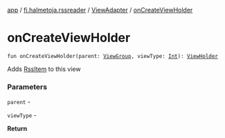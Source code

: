 [app](../../index.md) / [fi.halmetoja.rssreader](../index.md) / [ViewAdapter](index.md) / [onCreateViewHolder](./on-create-view-holder.md)

# onCreateViewHolder

`fun onCreateViewHolder(parent: `[`ViewGroup`](https://developer.android.com/reference/android/view/ViewGroup.html)`, viewType: `[`Int`](https://kotlinlang.org/api/latest/jvm/stdlib/kotlin/-int/index.html)`): `[`ViewHolder`](-view-holder/index.md)

Adds [RssItem](../-rss-item/index.md) to this view

### Parameters

`parent` -

`viewType` -

**Return**

